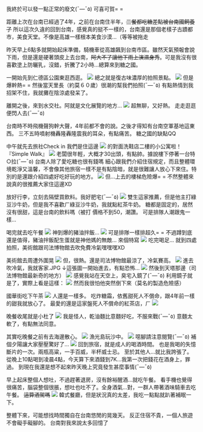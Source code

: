 我終於可以發一點正常的廢文(¯―¯٥)
可喜可賀= =

距離上次在台南已經過了4年，之前在台南住半年，~~三餐都吃糖差點被台南國飼養了~~
所以這次久違的回到台南，感覺真的挺不一樣的，台南還是那個老樣子古蹟都市，美食天堂。不像是高雄一樣根本美食沙漠...（等等被拖走

昨天早上6點多就開始起床準備，騎機車從高雄飆到台南市區。雖然天氣預報會說下雨，但是還是硬著頭皮上去台南，~~阿大不了讓他下雨上演濕身秀~~。可是我沒有很喜歡塗上防曬乳，沒錯，折騰了2小時...總算來到糖之國。

一開始先到仁德區公園東逛西逛。
![](https://1.bp.blogspot.com/-3NvQ0bfYnic/YIVu8vUQjhI/AAAAAAAAIbU/gvxKw3N4fds4TcMEHwYzMCBo0G7G0Z4zACPcBGAsYHg/s4032/P_20210424_100636.jpg)
總之就是復古味濃厚的拍照景點。
![](https://1.bp.blogspot.com/-rSH6J2KkXO8/YIVu8jvZAjI/AAAAAAAAIbU/LtR_LOiEqGUlDVu509rB18v7r0S9cpKAQCPcBGAsYHg/s4032/P_20210424_104542.jpg)
但是爆幹熱= =
然後當天里長（約莫６０歲）很潮的幫我們拍照(¯―¯٥)
有點熱情到我招架不住，我就攤在陰涼處發呆了。

離開之後，來到水交社。阿就是文化展覽的地方...
![](https://1.bp.blogspot.com/-Um_3mMoXP5M/YIVu8or0B6I/AAAAAAAAIbU/WaK3hf-ItR4NUHU4nLXCPCxUJWe9zoOpwCPcBGAsYHg/s4032/P_20210424_113708.jpg)
超無聊，又好熱。
走走逛逛便閃人去(¯―¯٥)

台南時不時飛機聲狗幹大聲，4年前都不會的說。之後才得知有台南空軍基地這東西。
三不五時噴射機轟隆轟隆震我的耳朵，有點痛苦。
糖之國的缺點QQ

中午就先去旅社Check in
我們是住這邊
![](https://1.bp.blogspot.com/-KWvxWtwut_c/YIVu8v_-P6I/AAAAAAAAIbU/-diSRGvPay8LK75RP1osznIHB2QBXuJmQCPcBGAsYHg/s4032/P_20210424_122621.jpg)
的對面洗鞋店二樓的小公寓啦！
『Simple Walk』
![](https://i.postimg.cc/C1bs1XXv/image.png)
老闆很年輕，大概才30出頭，有點帥。據說樓下停著一台特○拉(¯―¯٥)
台南人除了愛吃糖也很有錢嗎
細心跟我們介紹住宿規定，而且整體環境乾淨又溫馨，不會像其他旅宿一樣不是有點陰暗，就是很難讓人放心下來住。特別的是還跟介紹四處好吃好玩的地方。
![](https://1.bp.blogspot.com/-TMzUwnSeZ6o/YIVwDbLdxlI/AAAAAAAAIbs/7niLoJ7wknUveOoNP3A0UJLlAnK-0wuGACPcBGAsYHg/s4032/P_20210424_203418_1.jpg)
但...上去的樓梯危險爆= =
不然整體來說真的很推薦大家住這邊XD

放好行李，立刻去隔壁買飲料。我好肥宅(¯―¯٥)
![](https://1.bp.blogspot.com/-tKyS9N_GJUk/YIVu8kMayvI/AAAAAAAAIbU/kVa2777hIZ0RMcCb63AUekilMoLjKcV0ACPcBGAsYHg/s2027/received_523885628997843.jpeg)
雙生這家推薦，但是他主打綠豆沙牛奶，但是我不喜歡ㄏ綠豆沙牛奶，我就點紅茶牛奶。
糖都是固定的，居然沒有很甜，這是台南的飲料嗎（被打
價格不到50，潮讚。
可是排隊人潮跟鬼一樣...

喝完就去吃午餐
![](https://1.bp.blogspot.com/-aANKdUeun-0/YIVu8vuIcII/AAAAAAAAIbU/FGhstSkf8gsV5lpnqVz0RHIemy_UEqA2QCPcBGAsYHg/s4032/P_20210424_135307.jpg)
神到爆的豬油拌飯...
![](https://1.bp.blogspot.com/-SXmsiEK_CLs/YIVu8ilWipI/AAAAAAAAIbU/4oVzimBF058XBa1eTwLc2qw7s9iEEDufgCPcBGAsYHg/s4032/P_20210424_131642.jpg)
可是排隊一樣排超久= =
不過蹲到底還是值得，豬油拌飯配生蛋就是神他媽的無敵...
來個特寫
![](https://1.bp.blogspot.com/-XRgW-HuQQy8/YIVu8SCLebI/AAAAAAAAIbU/Gsb55UusKSYu2rqNFHuepPhAKQE6EnXLQCPcBGAsYHg/s4032/IMG_20210424_214128_320.jpg)
吃完喝足...
就到四處拍照，美術館跟司法博物館去吹免費冷氣嘿嘿嘿XD

美術館去周遭外圍晃
![](https://1.bp.blogspot.com/-sArL7HhHaOY/YIVu8oMQKqI/AAAAAAAAIbU/dUp9kbdbCWkuXaEvofGWCOD-o2m0TFrNgCPcBGAsYHg/s4032/P_20210424_143725.jpg)
但，很熱。還是司法博物館最涼了，冷氣賽高。
![](https://1.bp.blogspot.com/-1WZbLDViLhY/YIVu8iaFelI/AAAAAAAAIbU/TsmchfcZe_sCWpXy0kPQ19vKuftNI7HSwCPcBGAsYHg/s4032/P_20210424_141048.jpg)
進去吹冷氣，我就客家.JPG
↓這張圖一開始進去，有點恐怖...
![](https://1.bp.blogspot.com/-OOhxjzk65u8/YIVu8huYIkI/AAAAAAAAIbU/S2KNT9qD07s_W63P2Um3y8HbBHUjfZ4AQCPcBGAsYHg/s4032/P_20210424_142232.jpg)
然後到天塔那邊（司法博物館最新奇的地方）
![](https://1.bp.blogspot.com/-3eTBK421TEI/YIVu8lHzwWI/AAAAAAAAIbU/jxPUkOsgkcwbnzM8MOJ5gxxJKV9YzRSIACPcBGAsYHg/s4032/P_20210424_141722.jpg)
感覺我站在天空上，臭宅入鏡了(¯―¯٥)
利用鏡子就是了，實際上看是這樣：
![](https://1.bp.blogspot.com/-Qx9E6u_JcTE/YIVu8oSLPnI/AAAAAAAAIbU/QLb4MOlKVx0bSLIQmfHD5D3zbf73jn5CgCPcBGAsYHg/s4032/P_20210424_141750.jpg)
然而我很怕他突然倒下來（莫名的製造危險感）

國華街吃下午茶
![](https://1.bp.blogspot.com/-W_H5g7hQTn4/YIVu8njWf6I/AAAAAAAAIbU/wH-C14DX1aMpb4WtUY_KgxkqH-kM6OIzACPcBGAsYHg/s4032/P_20210424_162723.jpg)
人還是一樣多。
吃炸糖霜，依舊甜死人不償命，跟4年前一樣的甜我就放心了。
最愛的還是這家盤死人不償命的紅茶店，ㄏ
![](https://1.bp.blogspot.com/-0OLUQlStKFM/YIVu8ot_6HI/AAAAAAAAIbU/8JeZHFWSgKENPM7H2V0g3o1e5iIbsU6tQCPcBGAsYHg/s4032/P_20210424_164157.jpg)

晚餐收尾就是小杜了
![](https://1.bp.blogspot.com/-tgGhhAh0EBY/YIVu8UZo_tI/AAAAAAAAIbU/avFf2D4r5hUYEORvZoByN7hmEd9vJXKqQCPcBGAsYHg/s4032/P_20210424_192458.jpg)
我是怪人，乾油麵比意麵好吃，不服來戰(¯―¯٥)
意麵太軟了，有點無法同意。

其實吃晚餐之前有去海邊散心。
![](https://1.bp.blogspot.com/-ZDfG6A5ITqc/YIVu8T4E2gI/AAAAAAAAIbU/x5GpEIJacaQUPK4hzbZXMPXKD700sLFoQCPcBGAsYHg/s4032/P_20210424_183920.jpg)
漁光島玩沙中。
![](https://1.bp.blogspot.com/-jFf-gxpUdBM/YIVu8RZCoeI/AAAAAAAAIbU/beSC5NXWtWU3tIGhcUvbnSawN7FyczCTACPcBGAsYHg/s1920/IMG_20210424_174623_509.jpg)
噁腳請注意閱覽(¯―¯٥)
補個夕陽讓大家壓壓驚好了...
![](https://1.bp.blogspot.com/-s1ID64l2ClA/YIVu8Um9ffI/AAAAAAAAIbU/q8dApAKm4agTJpT-Z3bvxRWdbY888VJxQCPcBGAsYHg/s4032/P_20210424_181630.jpg)
回到旅宿，就是成人的喝酒時間。
也是我喝的失憶斷片的一次。兩瓶高粱，一手百威，半杯威士忌。
至於其他人...就比我誇張了。
從晚上10點喝到凌晨4點，今天算下來酒錢到7K...我第一次把錢花在酒身上，罪過。
到現在我還是想不起來昨天晚上究竟發生甚麼事情(¯―¯٥)

早上起床整個人想吐，不過趕著退房，沒有餘裕醒酒...就吃午餐。
看手機也覺得很痛苦，腦袋整個很脹，想吐也吐不了。全身酒氣...對，一群人帶著酒味騎車去吃午餐。
~~這算酒駕嗎~~
![](https://1.bp.blogspot.com/-Ex7AevaCL5s/YIVu8XoQGaI/AAAAAAAAIbU/AbMGAkIV2yI3VtBP3pqXCW7MypsG96dQgCPcBGAsYHg/s4032/P_20210425_115602.jpg)
韓式餐廳，但是狀況真的太差，我吃一點點就趴著補眠一下。


整體下來，可能想找時間獨自在台南悠閒的晃幾天。
反正住宿不貴，一個人旅遊不會礙手礙腳的。
台南對我來說太多回憶了
<!-- ##{"timestamp":1619282340}## -->